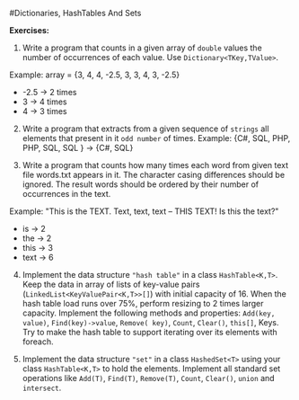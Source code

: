 #Dictionaries, HashTables And Sets

**Exercises:**

01. Write a program that counts in a given array of ``double`` values the number of occurrences of each value. Use ``Dictionary<TKey,TValue>``.

 Example: array = {3, 4, 4, -2.5, 3, 3, 4, 3, -2.5}
 * -2.5 -> 2 times
 * 3 -> 4 times
 * 4 -> 3 times

02. Write a program that extracts from a given sequence of ``strings`` all elements that present in it ``odd number`` of times.
 Example: {C#, SQL, PHP, PHP, SQL, SQL } -> {C#, SQL}

03. Write a program that counts how many times each word from given text file words.txt appears in it. The character casing differences should be ignored. The result words should be ordered by their number of occurrences in the text. 

 Example: "This is the TEXT. Text, text, text – THIS TEXT! Is this the text?"
 * is -> 2
 * the -> 2
 * this -> 3
 * text -> 6

04. Implement the data structure ``"hash table"`` in a class ``HashTable<K,T>``. Keep the data in array of lists of key-value pairs (``LinkedList<KeyValuePair<K,T>>[]``) with initial capacity of 16. When the hash table load runs over 75%, perform resizing to 2 times larger capacity. Implement the following methods and properties: ``Add(key, value)``, ``Find(key)->value``, ``Remove( key)``, ``Count``, ``Clear()``, ``this[]``, Keys. Try to make the hash table to support iterating over its elements with foreach.

05. Implement the data structure ``"set"`` in a class ``HashedSet<T>`` using your class ``HashTable<K,T>`` to hold the elements. Implement all standard set operations like ``Add(T)``, ``Find(T)``, ``Remove(T)``, ``Count``, ``Clear()``, ``union`` and ``intersect``.
